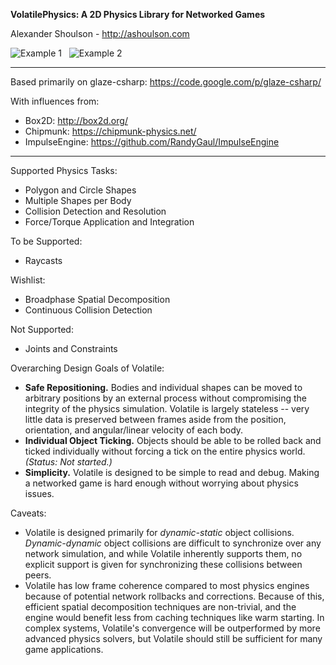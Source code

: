 **VolatilePhysics: A 2D Physics Library for Networked Games**

Alexander Shoulson - http://ashoulson.com

![Example 1](https://raw.githubusercontent.com/ashoulson/VolatilePhysics/master/Images/example1.gif) &nbsp; ![Example 2](https://raw.githubusercontent.com/ashoulson/VolatilePhysics/master/Images/example2.gif)

---

Based primarily on glaze-csharp: https://code.google.com/p/glaze-csharp/

With influences from: 
- Box2D: http://box2d.org/
- Chipmunk: https://chipmunk-physics.net/
- ImpulseEngine: https://github.com/RandyGaul/ImpulseEngine

---

Supported Physics Tasks:
- Polygon and Circle Shapes
- Multiple Shapes per Body
- Collision Detection and Resolution
- Force/Torque Application and Integration

To be Supported:
- Raycasts

Wishlist:
- Broadphase Spatial Decomposition
- Continuous Collision Detection

Not Supported:
- Joints and Constraints

Overarching Design Goals of Volatile:
- **Safe Repositioning.** Bodies and individual shapes can be moved to arbitrary positions by an external process without compromising the integrity of the physics simulation. Volatile is largely stateless -- very little data is preserved between frames aside from the position, orientation, and angular/linear velocity of each body.
- **Individual Object Ticking.** Objects should be able to be rolled back and ticked individually without forcing a tick on the entire physics world. *(Status: Not started.)*
- **Simplicity.** Volatile is designed to be simple to read and debug. Making a networked game is hard enough without worrying about physics issues.

Caveats:
- Volatile is designed primarily for *dynamic-static* object collisions. *Dynamic-dynamic* object collisions are difficult to synchronize over any network simulation, and while Volatile inherently supports them, no explicit support is given for synchronizing these collisions between peers.
- Volatile has low frame coherence compared to most physics engines because of potential network rollbacks and corrections. Because of this, efficient spatial decomposition techniques are non-trivial, and the engine would benefit less from caching techniques like warm starting. In complex systems, Volatile's convergence will be outperformed by more advanced physics solvers, but Volatile should still be sufficient for many game applications.